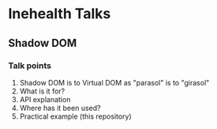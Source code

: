 # Inehealth Talks
## Shadow DOM

### Talk points
1. Shadow DOM is to Virtual DOM as "parasol" is to "girasol"
2. What is it for?
3. API explanation
4. Where has it been used?
5. Practical example (this repository)
